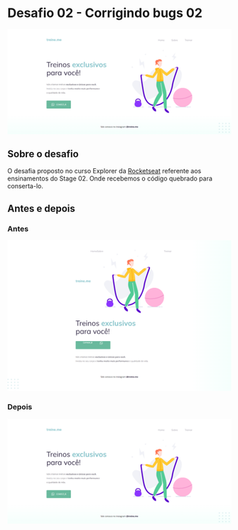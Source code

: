 # Desafio 02 - Corrigindo bugs 02
<img src="./images/screenshot2.png"/>

## Sobre o desafio
O desafia proposto no curso Explorer da [Rocketseat](https://www.rocketseat.com.br/) referente aos ensinamentos do Stage 02. Onde recebemos o código quebrado para conserta-lo.

## Antes e depois
### Antes
  <img src="./images/screenshot.png"/>
  
### Depois
  <img src="./images/screenshot2.png"/>